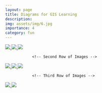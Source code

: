 ```yaml
---
layout: page
title: Diagrams for GIS Learning
description: 
img: assets/img/6.jpg
importance: 4
category: fun
---
```


<div class="container mt-5">
        <div class="row justify-content-center">
            <div class="col-md-8">
                <!-- First Row of Images -->
                <div class="row">
                    <a href="assets/img/gisart/Azi_Tangent.png" data-toggle="lightbox" data-gallery="example-gallery" class="col-sm-4">
                        <img src="assets/img/gisart/Azi_Tangent.png" class="img-fluid">
                    </a>
                    <a href="assets/img/gisart/Cylin_Tangent.png" data-toggle="lightbox" data-gallery="example-gallery" class="col-sm-4">
                        <img src="assets/img/gisart/Cylin_Tangent.png" class="img-fluid">
                    </a>
                    <a href="assets/img/gisart/Con_Tangent.png" data-toggle="lightbox" data-gallery="example-gallery" class="col-sm-4">
                        <img src="assets/img/gisart/Con_Tangent.png" class="img-fluid">
                    </a>
                </div>

                <!-- Second Row of Images -->
<div class="row mt-3">
                    <a href="assets/img/gisart/Azi_Secant.png" data-toggle="lightbox" data-gallery="example-gallery" class="col-sm-4">
                        <img src="assets/img/gisart/Azi_Secant.png" class="img-fluid">
                    </a>
                    <a href="assets/img/gisart/Cylin_Secant.png" data-toggle="lightbox" data-gallery="example-gallery" class="col-sm-4">
                        <img src="assets/img/gisart/Cylin_Secant.png" class="img-fluid">
                    </a>
                    <a href="assets/img/gisart/Con_Secant.png" data-toggle="lightbox" data-gallery="example-gallery" class="col-sm-4">
                        <img src="assets/img/gisart/Con_Secant.png" class="img-fluid">
                    </a>
                </div>

                <!-- Third Row of Images -->
<div class="row">
                    <a href="assets/img/gisart/Cylin_Oblique.png" data-toggle="lightbox" data-gallery="example-gallery" class="col-sm-4">
                        <img src="assets/img/gisart/Cylin_Oblique.png" class="img-fluid">
                    </a>
                    <a href="assets/img/gisart/Cylin_Transverse.png" data-toggle="lightbox" data-gallery="example-gallery" class="col-sm-4">
                        <img src="assets/img/gisart/Cylin_Transverse.png" class="img-fluid">
                    </a>
                </div>
            </div>
        </div>
    </div>
